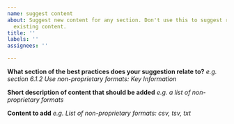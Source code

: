 ```yaml
---
name: suggest content
about: Suggest new content for any section. Don't use this to suggest revisions to
  existing content.
title: ''
labels: ''
assignees: ''

---
```


**What section of the best practices does your suggestion relate to?**
*e.g. section 6.1.2 Use non-proprietary formats: Key Information*

**Short description of content that should be added**
*e.g. a list of non-proprietary formats*

**Content to add**
*e.g. List of non-proprietary formats: csv, tsv, txt*
